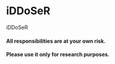# iDDoSeR
iDDoSeR
#### All responsibilities are at your own risk.
#### Please use it only for research purposes.
